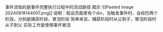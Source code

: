 事件流指的是事件完整执行过程中的流动路径
图示
![[Pasted image 20240818144007.png]]
说明：假设页面里有个div，当触发事件时，会经历两个阶段，分别是捕获阶段，冒泡阶段
简单来说，捕获阶段时从父到子，冒泡阶段时从子到父
实际工作是使用事件冒泡